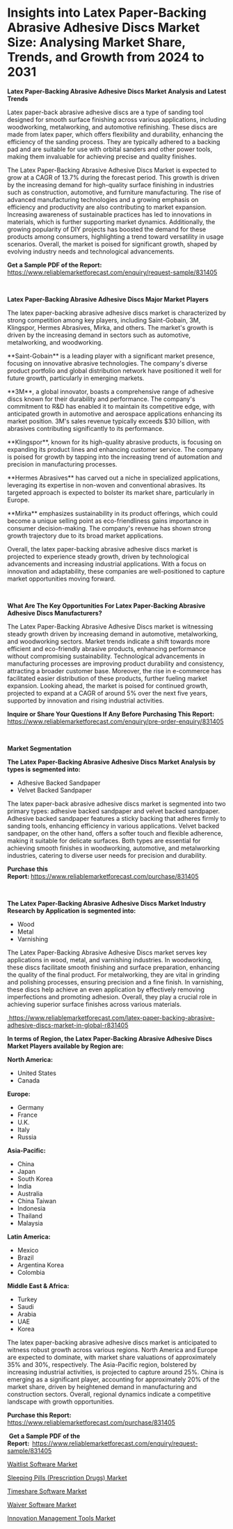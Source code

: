<p><h1>Insights into Latex Paper-Backing Abrasive Adhesive Discs Market Size: Analysing Market Share, Trends, and Growth from 2024 to 2031</h1></p><p><strong>Latex Paper-Backing Abrasive Adhesive Discs Market Analysis and Latest Trends</strong></p>
<p><p>Latex paper-back abrasive adhesive discs are a type of sanding tool designed for smooth surface finishing across various applications, including woodworking, metalworking, and automotive refinishing. These discs are made from latex paper, which offers flexibility and durability, enhancing the efficiency of the sanding process. They are typically adhered to a backing pad and are suitable for use with orbital sanders and other power tools, making them invaluable for achieving precise and quality finishes.</p><p>The Latex Paper-Backing Abrasive Adhesive Discs Market is expected to grow at a CAGR of 13.7% during the forecast period. This growth is driven by the increasing demand for high-quality surface finishing in industries such as construction, automotive, and furniture manufacturing. The rise of advanced manufacturing technologies and a growing emphasis on efficiency and productivity are also contributing to market expansion. Increasing awareness of sustainable practices has led to innovations in materials, which is further supporting market dynamics. Additionally, the growing popularity of DIY projects has boosted the demand for these products among consumers, highlighting a trend toward versatility in usage scenarios. Overall, the market is poised for significant growth, shaped by evolving industry needs and technological advancements.</p></p>
<p><strong>Get a Sample PDF of the Report:&nbsp;</strong> <a href="https://www.reliablemarketforecast.com/enquiry/request-sample/831405?utm_campaign=1875&utm_medium=2&utm_source=Github&utm_content=ia&utm_term=18122024&utm_id=latex-paper-backing-abrasive-adhesive-discs">https://www.reliablemarketforecast.com/enquiry/request-sample/831405</a></p>
<p>&nbsp;</p>
<p><strong>Latex Paper-Backing Abrasive Adhesive Discs Major Market Players</strong></p>
<p><p>The latex paper-backing abrasive adhesive discs market is characterized by strong competition among key players, including Saint-Gobain, 3M, Klingspor, Hermes Abrasives, Mirka, and others. The market's growth is driven by the increasing demand in sectors such as automotive, metalworking, and woodworking.</p><p>**Saint-Gobain** is a leading player with a significant market presence, focusing on innovative abrasive technologies. The company's diverse product portfolio and global distribution network have positioned it well for future growth, particularly in emerging markets.</p><p>**3M**, a global innovator, boasts a comprehensive range of adhesive discs known for their durability and performance. The company's commitment to R&D has enabled it to maintain its competitive edge, with anticipated growth in automotive and aerospace applications enhancing its market position. 3M's sales revenue typically exceeds $30 billion, with abrasives contributing significantly to its performance.</p><p>**Klingspor**, known for its high-quality abrasive products, is focusing on expanding its product lines and enhancing customer service. The company is poised for growth by tapping into the increasing trend of automation and precision in manufacturing processes.</p><p>**Hermes Abrasives** has carved out a niche in specialized applications, leveraging its expertise in non-woven and conventional abrasives. Its targeted approach is expected to bolster its market share, particularly in Europe.</p><p>**Mirka** emphasizes sustainability in its product offerings, which could become a unique selling point as eco-friendliness gains importance in consumer decision-making. The company's revenue has shown strong growth trajectory due to its broad market applications.</p><p>Overall, the latex paper-backing abrasive adhesive discs market is projected to experience steady growth, driven by technological advancements and increasing industrial applications. With a focus on innovation and adaptability, these companies are well-positioned to capture market opportunities moving forward.</p></p>
<p>&nbsp;</p>
<p><strong>What Are The Key Opportunities For Latex Paper-Backing Abrasive Adhesive Discs Manufacturers?</strong></p>
<p><p>The Latex Paper-Backing Abrasive Adhesive Discs market is witnessing steady growth driven by increasing demand in automotive, metalworking, and woodworking sectors. Market trends indicate a shift towards more efficient and eco-friendly abrasive products, enhancing performance without compromising sustainability. Technological advancements in manufacturing processes are improving product durability and consistency, attracting a broader customer base. Moreover, the rise in e-commerce has facilitated easier distribution of these products, further fueling market expansion. Looking ahead, the market is poised for continued growth, projected to expand at a CAGR of around 5% over the next five years, supported by innovation and rising industrial activities.</p></p>
<p><strong>Inquire or Share Your Questions If Any Before Purchasing This Report:</strong> <a href="https://www.reliablemarketforecast.com/enquiry/pre-order-enquiry/831405?utm_campaign=1875&utm_medium=2&utm_source=Github&utm_content=ia&utm_term=18122024&utm_id=latex-paper-backing-abrasive-adhesive-discs">https://www.reliablemarketforecast.com/enquiry/pre-order-enquiry/831405</a></p>
<p>&nbsp;</p>
<p><strong>Market Segmentation</strong></p>
<p><strong>The Latex Paper-Backing Abrasive Adhesive Discs Market Analysis by types is segmented into:</strong></p>
<p><ul><li>Adhesive Backed Sandpaper</li><li>Velvet Backed Sandpaper</li></ul></p>
<p><p>The latex paper-back abrasive adhesive discs market is segmented into two primary types: adhesive backed sandpaper and velvet backed sandpaper. Adhesive backed sandpaper features a sticky backing that adheres firmly to sanding tools, enhancing efficiency in various applications. Velvet backed sandpaper, on the other hand, offers a softer touch and flexible adherence, making it suitable for delicate surfaces. Both types are essential for achieving smooth finishes in woodworking, automotive, and metalworking industries, catering to diverse user needs for precision and durability.</p></p>
<p><strong>Purchase this Report:&nbsp;</strong><a href="https://www.reliablemarketforecast.com/purchase/831405?utm_campaign=1875&utm_medium=2&utm_source=Github&utm_content=ia&utm_term=18122024&utm_id=latex-paper-backing-abrasive-adhesive-discs">https://www.reliablemarketforecast.com/purchase/831405</a></p>
<p>&nbsp;</p>
<p><strong>The Latex Paper-Backing Abrasive Adhesive Discs Market Industry Research by Application is segmented into:</strong></p>
<p><ul><li>Wood</li><li>Metal</li><li>Varnishing</li></ul></p>
<p><p>The Latex Paper-Backing Abrasive Adhesive Discs market serves key applications in wood, metal, and varnishing industries. In woodworking, these discs facilitate smooth finishing and surface preparation, enhancing the quality of the final product. For metalworking, they are vital in grinding and polishing processes, ensuring precision and a fine finish. In varnishing, these discs help achieve an even application by effectively removing imperfections and promoting adhesion. Overall, they play a crucial role in achieving superior surface finishes across various materials.</p></p>
<p><a href="https://www.reliablemarketforecast.com/latex-paper-backing-abrasive-adhesive-discs-market-in-global-r831405?utm_campaign=1875&utm_medium=2&utm_source=Github&utm_content=ia&utm_term=18122024&utm_id=latex-paper-backing-abrasive-adhesive-discs">&nbsp;https://www.reliablemarketforecast.com/latex-paper-backing-abrasive-adhesive-discs-market-in-global-r831405</a></p>
<p><strong>In terms of Region, the Latex Paper-Backing Abrasive Adhesive Discs Market Players available by Region are:</strong></p>
<p>
    <p> <strong> North America: </strong>
        <ul>
            <li>United States</li>
            <li>Canada</li>
        </ul>
        </p> 
    <p> <strong> Europe: </strong>
        <ul>
            <li>Germany</li>
            <li>France</li>
            <li>U.K.</li>
            <li>Italy</li>
            <li>Russia</li>
        </ul>
        </p> 
    <p> <strong> Asia-Pacific: </strong>
        <ul>
            <li>China</li>
            <li>Japan</li>
            <li>South Korea</li>
            <li>India</li>
            <li>Australia</li>
            <li>China Taiwan</li>
            <li>Indonesia</li>
            <li>Thailand</li>
            <li>Malaysia</li>
        </ul>
        </p> 
    <p> <strong> Latin America: </strong>
        <ul>
            <li>Mexico</li>
            <li>Brazil</li>
            <li>Argentina Korea</li>
            <li>Colombia</li>
        </ul>
        </p> 
    <p> <strong> Middle East & Africa: </strong>
        <ul>
            <li>Turkey</li>
            <li>Saudi</li>
            <li>Arabia</li>
            <li>UAE</li>
            <li>Korea</li>
        </ul>
    </p>
    </p>
<p><p>The latex paper-backing abrasive adhesive discs market is anticipated to witness robust growth across various regions. North America and Europe are expected to dominate, with market share valuations of approximately 35% and 30%, respectively. The Asia-Pacific region, bolstered by increasing industrial activities, is projected to capture around 25%. China is emerging as a significant player, accounting for approximately 20% of the market share, driven by heightened demand in manufacturing and construction sectors. Overall, regional dynamics indicate a competitive landscape with growth opportunities.</p></p>
<p><strong>Purchase this Report: </strong><a href="https://www.reliablemarketforecast.com/purchase/831405?utm_campaign=1875&utm_medium=2&utm_source=Github&utm_content=ia&utm_term=18122024&utm_id=latex-paper-backing-abrasive-adhesive-discs">https://www.reliablemarketforecast.com/purchase/831405</a></p>
<p>&nbsp;<strong>Get a Sample PDF of the Report:&nbsp;&nbsp;</strong><a href="https://www.reliablemarketforecast.com/enquiry/request-sample/831405?utm_campaign=1875&utm_medium=2&utm_source=Github&utm_content=ia&utm_term=18122024&utm_id=latex-paper-backing-abrasive-adhesive-discs">https://www.reliablemarketforecast.com/enquiry/request-sample/831405</a></p>
<p><strong></strong></p>
<p><p><a href="https://www.linkedin.com/pulse/waitlist-software-market-size-share-analysis-projecting-future-rlyme?utm_campaign=1875&utm_medium=2&utm_source=Github&utm_content=ia&utm_term=18122024&utm_id=latex-paper-backing-abrasive-adhesive-discs">Waitlist Software Market</a></p><p><a href="https://github.com/Chiragrp22/Market-Research-Report-List-6/blob/main/sleeping-pills-prescription-drugs-market.md?utm_campaign=1875&utm_medium=2&utm_source=Github&utm_content=ia&utm_term=18122024&utm_id=latex-paper-backing-abrasive-adhesive-discs">Sleeping Pills (Prescription Drugs) Market</a></p><p><a href="https://www.linkedin.com/pulse/how-timeshare-software-market-expectd-grow-136-cagr-upcoming-meaze?utm_campaign=1875&utm_medium=2&utm_source=Github&utm_content=ia&utm_term=18122024&utm_id=latex-paper-backing-abrasive-adhesive-discs">Timeshare Software Market</a></p><p><a href="https://www.linkedin.com/pulse/waiver-software-market-size-share-analysis-growth-trends-g4ize?utm_campaign=1875&utm_medium=2&utm_source=Github&utm_content=ia&utm_term=18122024&utm_id=latex-paper-backing-abrasive-adhesive-discs">Waiver Software Market</a></p><p><a href="https://www.linkedin.com/pulse/in-depth-analysis-global-innovation-management-tools-market-sf8de?utm_campaign=1875&utm_medium=2&utm_source=Github&utm_content=ia&utm_term=18122024&utm_id=latex-paper-backing-abrasive-adhesive-discs">Innovation Management Tools Market</a></p></p>